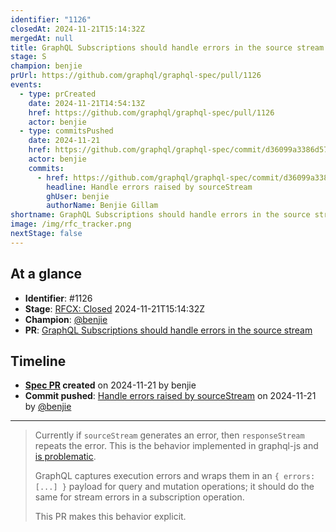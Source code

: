 ```yaml
---
identifier: "1126"
closedAt: 2024-11-21T15:14:32Z
mergedAt: null
title: GraphQL Subscriptions should handle errors in the source stream
stage: S
champion: benjie
prUrl: https://github.com/graphql/graphql-spec/pull/1126
events:
  - type: prCreated
    date: 2024-11-21T14:54:13Z
    href: https://github.com/graphql/graphql-spec/pull/1126
    actor: benjie
  - type: commitsPushed
    date: 2024-11-21
    href: https://github.com/graphql/graphql-spec/commit/d36099a3386d571e4f034ee3c0b658564f4a61e9
    actor: benjie
    commits:
      - href: https://github.com/graphql/graphql-spec/commit/d36099a3386d571e4f034ee3c0b658564f4a61e9
        headline: Handle errors raised by sourceStream
        ghUser: benjie
        authorName: Benjie Gillam
shortname: GraphQL Subscriptions should handle errors in the source stream
image: /img/rfc_tracker.png
nextStage: false
---
```


## At a glance

- **Identifier**: #1126
- **Stage**: [RFCX: Closed](https://github.com/graphql/graphql-spec/blob/main/CONTRIBUTING.md#stage-x-rejected) 2024-11-21T15:14:32Z
- **Champion**: [@benjie](https://github.com/benjie)
- **PR**: [GraphQL Subscriptions should handle errors in the source stream](https://github.com/graphql/graphql-spec/pull/1126)

<!-- BEGIN_CUSTOM_TEXT -->



<!-- END_CUSTOM_TEXT -->

## Timeline

- **[Spec PR](https://github.com/graphql/graphql-spec/pull/1126) created** on 2024-11-21 by benjie
- **Commit pushed**: [Handle errors raised by sourceStream](https://github.com/graphql/graphql-spec/commit/d36099a3386d571e4f034ee3c0b658564f4a61e9) on 2024-11-21 by [@benjie](https://github.com/benjie)

<!-- VERBATIM -->

---

> Currently if `sourceStream` generates an error, then `responseStream` repeats the error. This is the behavior implemented in graphql-js and [is problematic](https://github.com/graphql/graphql-js/issues/4001).
> 
> GraphQL captures execution errors and wraps them in an `{ errors: [...] }` payload for query and mutation operations; it should do the same for stream errors in a subscription operation.
> 
> This PR makes this behavior explicit.
